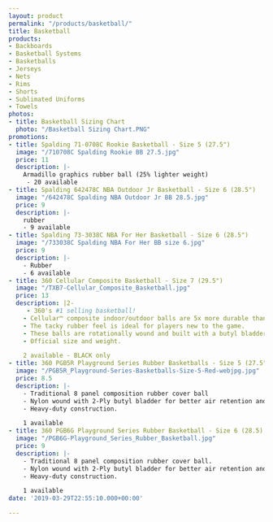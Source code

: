 ```yaml
---
layout: product
permalink: "/products/basketball/"
title: Basketball
products:
- Backboards
- Basketball Systems
- Basketballs
- Jerseys
- Nets
- Rims
- Shorts
- Sublimated Uniforms
- Towels
photos:
- title: Basketball Sizing Chart
  photo: "/Basketball Sizing Chart.PNG"
promotions:
- title: Spalding 71-0708C Rookie Basketball - Size 5 (27.5")
  image: "/710708C Spalding Rookie BB 27.5.jpg"
  price: 11
  description: |-
    Armadillo graphics rubber ball (25% lighter weight)
     - 20 available
- title: Spalding 642478C NBA Outdoor Jr Basketball - Size 6 (28.5")
  image: "/642478C Spalding NBA Outdoor Jr BB 28.5.jpg"
  price: 9
  description: |-
    rubber
    - 9 available
- title: Spalding 73-3038C NBA For Her Basketball - Size 6 (28.5")
  image: "/733038C Spalding NBA For Her BB size 6.jpg"
  price: 9
  description: |-
    - Rubber
    - 6 available
- title: 360 Cellular Composite Basketball - Size 7 (29.5")
  image: "/TXB7-Cellular_Composite_Basketball.jpg"
  price: 13
  description: |2-
     - 360's #1 selling basketball!
    - Cellular™ composite indoor/outdoor balls are 5x more durable than traditional rubber balls.
    - The tacky rubber feel is ideal for players new to the game.
    - These balls are rotationally wound and built with a butyl bladder for consistent bounce and air retention.
    - Official size and weight.

    2 available - BLACK only
- title: 360 PGB5R Playground Series Rubber Basketballs - Size 5 (27.5")
  image: "/PGB5R_Playground-Series-Basketballs-Size-5-Red-webjpg.jpg"
  price: 8.5
  description: |-
    - Traditional 8 panel composition rubber cover ball
    - Nylon wound with 2-Ply butyl bladder for better air retention and consistent bounce
    - Heavy-duty construction.

    1 available
- title: 360 PGB6G Playground Series Rubber Basketball - Size 6 (28.5)
  image: "/PGB6G-Playground_Series_Rubber_Basketball.jpg"
  price: 9
  description: |-
    - Traditional 8 panel composition rubber cover ball.
    - Nylon wound with 2-Ply butyl bladder for better air retention and consistent bounce.
    - Heavy-duty construction.

    1 available
date: '2019-03-29T22:55:10.000+00:00'

---
```


